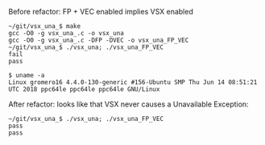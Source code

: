 Before refactor: FP + VEC enabled implies VSX enabled

```
~/git/vsx_una_$ make
gcc -O0 -g vsx_una_.c -o vsx_una
gcc -O0 -g vsx_una_.c -DFP -DVEC -o vsx_una_FP_VEC
~/git/vsx_una_$ ./vsx_una; ./vsx_una_FP_VEC 
fail
pass

$ uname -a
Linux gromero16 4.4.0-130-generic #156-Ubuntu SMP Thu Jun 14 08:51:21 UTC 2018 ppc64le ppc64le ppc64le GNU/Linux
```

After refactor: looks like that VSX never causes a Unavailable Exception:
```
~/git/vsx_una_$ ./vsx_una; ./vsx_una_FP_VEC
pass
pass
```

